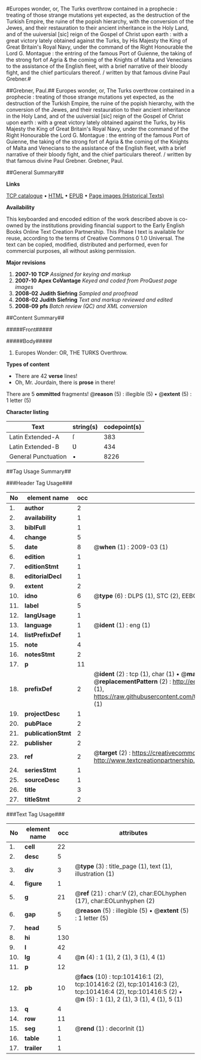 #Europes wonder, or, The Turks overthrow contained in a prophecie : treating of those strange mutations yet expected, as the destruction of the Turkish Empire, the ruine of the popish hierarchy, with the conversion of the Jewes, and their restauration to their ancient inheritance in the Holy Land, and of the uuiversial [sic] reign of the Gospel of Christ upon earth : with a great victory lately obtained against the Turks, by His Majesty the King of Great Britain's Royal Navy, under the command of the Right Honourable the Lord G. Montague : the entring of the famous Port of Guienne, the taking of the strong fort of Agria & the coming of the Knights of Malta and Venecians to the assistance of the English fleet, with a brief narrative of their bloody fight, and the chief particulars thereof. / written by that famous divine Paul Grebner.#

##Grebner, Paul.##
Europes wonder, or, The Turks overthrow contained in a prophecie : treating of those strange mutations yet expected, as the destruction of the Turkish Empire, the ruine of the popish hierarchy, with the conversion of the Jewes, and their restauration to their ancient inheritance in the Holy Land, and of the uuiversial [sic] reign of the Gospel of Christ upon earth : with a great victory lately obtained against the Turks, by His Majesty the King of Great Britain's Royal Navy, under the command of the Right Honourable the Lord G. Montague : the entring of the famous Port of Guienne, the taking of the strong fort of Agria & the coming of the Knights of Malta and Venecians to the assistance of the English fleet, with a brief narrative of their bloody fight, and the chief particulars thereof. / written by that famous divine Paul Grebner.
Grebner, Paul.

##General Summary##

**Links**

[TCP catalogue](http://www.ota.ox.ac.uk/tcp/)  • 
[HTML](http://tei.it.ox.ac.uk/tcp/Texts-HTML/free/A41/A41970.html)  • 
[EPUB](http://tei.it.ox.ac.uk/tcp/Texts-EPUB/free/A41/A41970.epub) • 
[Page images (Historical Texts)](https://data.historicaltexts.jisc.ac.uk/view?pubId=eebo-13693460e&pageId=eebo-13693460e-101416-1)

**Availability**

This keyboarded and encoded edition of the
	       work described above is co-owned by the institutions
	       providing financial support to the Early English Books
	       Online Text Creation Partnership. This Phase I text is
	       available for reuse, according to the terms of Creative
	       Commons 0 1.0 Universal. The text can be copied,
	       modified, distributed and performed, even for
	       commercial purposes, all without asking permission.

**Major revisions**

1. __2007-10__ __TCP__ *Assigned for keying and markup*
1. __2007-10__ __Apex CoVantage__ *Keyed and coded from ProQuest page images*
1. __2008-02__ __Judith Siefring__ *Sampled and proofread*
1. __2008-02__ __Judith Siefring__ *Text and markup reviewed and edited*
1. __2008-09__ __pfs__ *Batch review (QC) and XML conversion*

##Content Summary##

#####Front#####

#####Body#####

1. Europes Wonder: OR, THE TURKS Overthrow.

**Types of content**

  * There are 42 **verse** lines!
  * Oh, Mr. Jourdain, there is **prose** in there!

There are 5 **ommitted** fragments! 
 @__reason__ (5) : illegible (5)  •  @__extent__ (5) : 1 letter (5)

**Character listing**


|Text|string(s)|codepoint(s)|
|---|---|---|
|Latin Extended-A|ſ|383|
|Latin Extended-B|Ʋ|434|
|General Punctuation|•|8226|

##Tag Usage Summary##

###Header Tag Usage###

|No|element name|occ|attributes|
|---|---|---|---|
|1.|__author__|2||
|2.|__availability__|1||
|3.|__biblFull__|1||
|4.|__change__|5||
|5.|__date__|8| @__when__ (1) : 2009-03 (1)|
|6.|__edition__|1||
|7.|__editionStmt__|1||
|8.|__editorialDecl__|1||
|9.|__extent__|2||
|10.|__idno__|6| @__type__ (6) : DLPS (1), STC (2), EEBO-CITATION (1), OCLC (1), VID (1)|
|11.|__label__|5||
|12.|__langUsage__|1||
|13.|__language__|1| @__ident__ (1) : eng (1)|
|14.|__listPrefixDef__|1||
|15.|__note__|4||
|16.|__notesStmt__|2||
|17.|__p__|11||
|18.|__prefixDef__|2| @__ident__ (2) : tcp (1), char (1)  •  @__matchPattern__ (2) : ([0-9\-]+):([0-9IVX]+) (1), (.+) (1)  •  @__replacementPattern__ (2) : http://eebo.chadwyck.com/downloadtiff?vid=$1&page=$2 (1), https://raw.githubusercontent.com/textcreationpartnership/Texts/master/tcpchars.xml#$1 (1)|
|19.|__projectDesc__|1||
|20.|__pubPlace__|2||
|21.|__publicationStmt__|2||
|22.|__publisher__|2||
|23.|__ref__|2| @__target__ (2) : https://creativecommons.org/publicdomain/zero/1.0/ (1), http://www.textcreationpartnership.org/docs/. (1)|
|24.|__seriesStmt__|1||
|25.|__sourceDesc__|1||
|26.|__title__|3||
|27.|__titleStmt__|2||


###Text Tag Usage###

|No|element name|occ|attributes|
|---|---|---|---|
|1.|__cell__|22||
|2.|__desc__|5||
|3.|__div__|3| @__type__ (3) : title_page (1), text (1), illustration (1)|
|4.|__figure__|1||
|5.|__g__|21| @__ref__ (21) : char:V (2), char:EOLhyphen (17), char:EOLunhyphen (2)|
|6.|__gap__|5| @__reason__ (5) : illegible (5)  •  @__extent__ (5) : 1 letter (5)|
|7.|__head__|5||
|8.|__hi__|130||
|9.|__l__|42||
|10.|__lg__|4| @__n__ (4) : 1 (1), 2 (1), 3 (1), 4 (1)|
|11.|__p__|12||
|12.|__pb__|10| @__facs__ (10) : tcp:101416:1 (2), tcp:101416:2 (2), tcp:101416:3 (2), tcp:101416:4 (2), tcp:101416:5 (2)  •  @__n__ (5) : 1 (1), 2 (1), 3 (1), 4 (1), 5 (1)|
|13.|__q__|4||
|14.|__row__|11||
|15.|__seg__|1| @__rend__ (1) : decorInit (1)|
|16.|__table__|1||
|17.|__trailer__|1||
